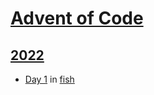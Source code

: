# [Advent of Code](https://adventofcode.com)

## [2022](https://adventofcode.com/2022)

- [Day 1](https://adventofcode.com/2022/day/1) in [fish](https://github.com/yogan/advent-of-code/blob/main/2022/day-01/day01.fish)
